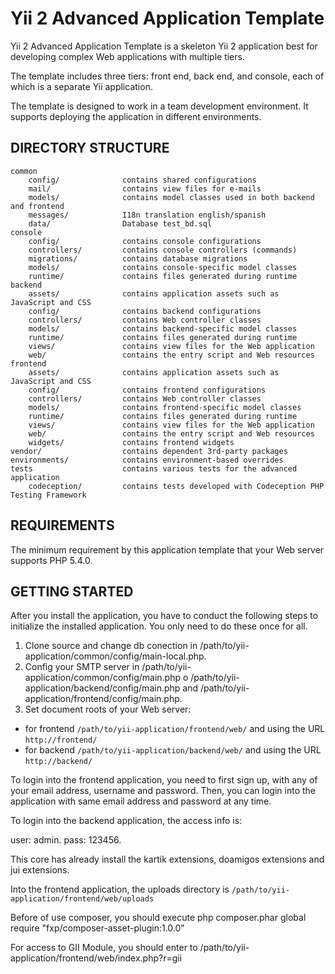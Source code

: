 Yii 2 Advanced Application Template
===================================

Yii 2 Advanced Application Template is a skeleton Yii 2 application best for
developing complex Web applications with multiple tiers.

The template includes three tiers: front end, back end, and console, each of which
is a separate Yii application.

The template is designed to work in a team development environment. It supports
deploying the application in different environments.


DIRECTORY STRUCTURE
-------------------

```
common
    config/              contains shared configurations
    mail/                contains view files for e-mails
    models/              contains model classes used in both backend and frontend
    messages/            I18n translation english/spanish
    data/                Database test_bd.sql
console
    config/              contains console configurations
    controllers/         contains console controllers (commands)
    migrations/          contains database migrations
    models/              contains console-specific model classes
    runtime/             contains files generated during runtime
backend
    assets/              contains application assets such as JavaScript and CSS
    config/              contains backend configurations
    controllers/         contains Web controller classes
    models/              contains backend-specific model classes
    runtime/             contains files generated during runtime
    views/               contains view files for the Web application
    web/                 contains the entry script and Web resources
frontend
    assets/              contains application assets such as JavaScript and CSS
    config/              contains frontend configurations
    controllers/         contains Web controller classes
    models/              contains frontend-specific model classes
    runtime/             contains files generated during runtime
    views/               contains view files for the Web application
    web/                 contains the entry script and Web resources
    widgets/             contains frontend widgets
vendor/                  contains dependent 3rd-party packages
environments/            contains environment-based overrides
tests                    contains various tests for the advanced application
    codeception/         contains tests developed with Codeception PHP Testing Framework
```


REQUIREMENTS
------------

The minimum requirement by this application template that your Web server supports PHP 5.4.0.

GETTING STARTED
---------------

After you install the application, you have to conduct the following steps to initialize
the installed application. You only need to do these once for all.

1. Clone source and change db conection in /path/to/yii-application/common/config/main-local.php.
2. Config your SMTP server in /path/to/yii-application/common/config/main.php o /path/to/yii-application/backend/config/main.php and /path/to/yii-application/frontend/config/main.php.
3. Set document roots of your Web server:

- for frontend `/path/to/yii-application/frontend/web/` and using the URL `http://frontend/`
- for backend `/path/to/yii-application/backend/web/` and using the URL `http://backend/`

To login into the frontend application, you need to first sign up, with any of your email address, username and password.
Then, you can login into the application with same email address and password at any time.

To login into the backend application, the access  info is:

user: admin.
pass: 123456.

This core has already install the kartik extensions, doamigos extensions and jui extensions.

Into the frontend application, the uploads directory is `/path/to/yii-application/frontend/web/uploads` 

Before of use composer, you should execute php composer.phar global require "fxp/composer-asset-plugin:1.0.0"

For access to GII Module, you should enter to /path/to/yii-application/frontend/web/index.php?r=gii
